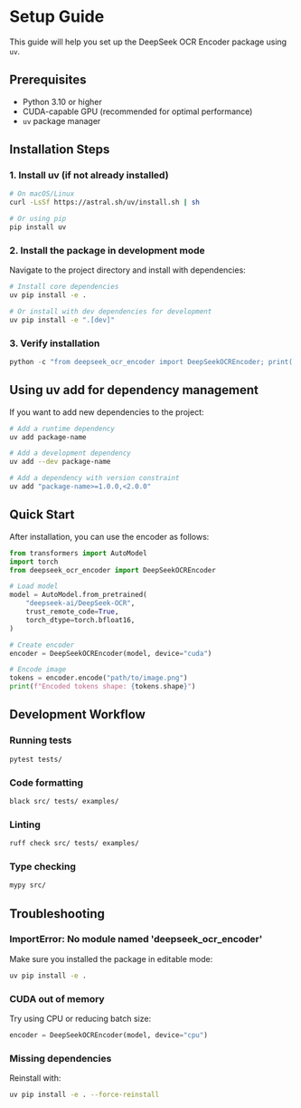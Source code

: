# Setup Guide

This guide will help you set up the DeepSeek OCR Encoder package using `uv`.

## Prerequisites

- Python 3.10 or higher
- CUDA-capable GPU (recommended for optimal performance)
- `uv` package manager

## Installation Steps

### 1. Install uv (if not already installed)

```bash
# On macOS/Linux
curl -LsSf https://astral.sh/uv/install.sh | sh

# Or using pip
pip install uv
```

### 2. Install the package in development mode

Navigate to the project directory and install with dependencies:

```bash
# Install core dependencies
uv pip install -e .

# Or install with dev dependencies for development
uv pip install -e ".[dev]"
```

### 3. Verify installation

```python
python -c "from deepseek_ocr_encoder import DeepSeekOCREncoder; print('✓ Installation successful!')"
```

## Using uv add for dependency management

If you want to add new dependencies to the project:

```bash
# Add a runtime dependency
uv add package-name

# Add a development dependency
uv add --dev package-name

# Add a dependency with version constraint
uv add "package-name>=1.0.0,<2.0.0"
```

## Quick Start

After installation, you can use the encoder as follows:

```python
from transformers import AutoModel
import torch
from deepseek_ocr_encoder import DeepSeekOCREncoder

# Load model
model = AutoModel.from_pretrained(
    "deepseek-ai/DeepSeek-OCR",
    trust_remote_code=True,
    torch_dtype=torch.bfloat16,
)

# Create encoder
encoder = DeepSeekOCREncoder(model, device="cuda")

# Encode image
tokens = encoder.encode("path/to/image.png")
print(f"Encoded tokens shape: {tokens.shape}")
```

## Development Workflow

### Running tests

```bash
pytest tests/
```

### Code formatting

```bash
black src/ tests/ examples/
```

### Linting

```bash
ruff check src/ tests/ examples/
```

### Type checking

```bash
mypy src/
```

## Troubleshooting

### ImportError: No module named 'deepseek_ocr_encoder'

Make sure you installed the package in editable mode:
```bash
uv pip install -e .
```

### CUDA out of memory

Try using CPU or reducing batch size:
```python
encoder = DeepSeekOCREncoder(model, device="cpu")
```

### Missing dependencies

Reinstall with:
```bash
uv pip install -e . --force-reinstall
```

